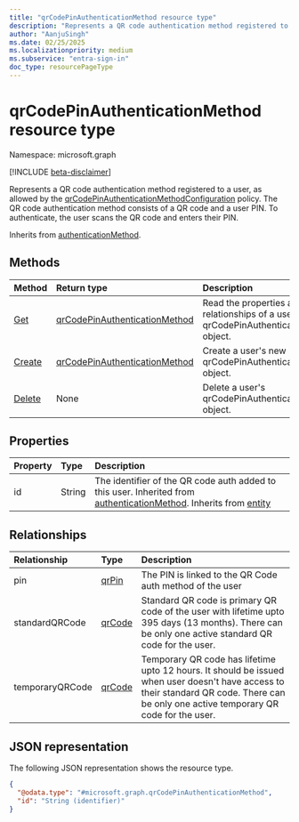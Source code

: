 ```yaml
---
title: "qrCodePinAuthenticationMethod resource type"
description: "Represents a QR code authentication method registered to a user."
author: "AanjuSingh"
ms.date: 02/25/2025
ms.localizationpriority: medium
ms.subservice: "entra-sign-in"
doc_type: resourcePageType
---
```


# qrCodePinAuthenticationMethod resource type

Namespace: microsoft.graph

[!INCLUDE [beta-disclaimer](../../includes/beta-disclaimer.md)]

Represents a QR code authentication method registered to a user, as allowed by the [qrCodePinAuthenticationMethodConfiguration](../resources/qrcodepinauthenticationmethodconfiguration.md) policy. The QR code authentication method consists of a QR code and a user PIN. To authenticate, the user scans the QR code and enters their PIN. 

Inherits from [authenticationMethod](../resources/authenticationmethod.md).


## Methods
|Method|Return type|Description|
|:---|:---|:---|
|[Get](../api/qrcodepinauthenticationmethod-get.md)|[qrCodePinAuthenticationMethod](../resources/qrcodepinauthenticationmethod.md)|Read the properties and relationships of a user's qrCodePinAuthenticationMethod object.|
|[Create](../api/authentication-put-qrcodepinmethod.md)|[qrCodePinAuthenticationMethod](../resources/qrcodepinauthenticationmethod.md)|Create a user's new qrCodePinAuthenticationMethod object.|
|[Delete](../api/authentication-delete-qrcodepinmethod.md)|None|Delete a user's qrCodePinAuthenticationMethod object.|


## Properties
|Property|Type|Description|
|:---|:---|:---|
|id|String|The identifier of the QR code auth added to this user. Inherited from [authenticationMethod](../resources/authenticationmethod.md). Inherits from [entity](../resources/entity.md)|

## Relationships
|Relationship|Type|Description|
|:---|:---|:---|
|pin|[qrPin](../resources/qrpin.md)|The PIN is linked to the QR Code auth method of the user|
|standardQRCode|[qrCode](../resources/qrcode.md)|Standard QR code is primary QR code of the user with lifetime upto 395 days (13 months). There can be only one active standard QR code for the user.|
|temporaryQRCode|[qrCode](../resources/qrcode.md)|Temporary QR code has lifetime upto 12 hours. It should be issued when user doesn't have access to their standard QR code. There can be only one active temporary QR code for the user. |

## JSON representation
The following JSON representation shows the resource type.
<!-- {
  "blockType": "resource",
  "keyProperty": "id",
  "@odata.type": "microsoft.graph.qrCodePinAuthenticationMethod",
  "baseType": "microsoft.graph.authenticationMethod",
  "openType": false
}
-->
``` json
{
  "@odata.type": "#microsoft.graph.qrCodePinAuthenticationMethod",
  "id": "String (identifier)"
}
```

